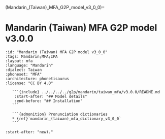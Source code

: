 (Mandarin_(Taiwan)_MFA_G2P_model_v3_0_0)=
# Mandarin (Taiwan) MFA G2P model v3.0.0

``````{g2p} Mandarin (Taiwan) MFA G2P model v3.0.0
:id: "Mandarin (Taiwan) MFA G2P model v3_0_0"
:tags: Mandarin;MFA;IPA
:layout: mfa
:language: "Mandarin"
:dialect: Taiwan
:phoneset: "MFA"
:architecture: phonetisaurus
:license: "CC BY 4.0"

   ```{include} ../../../../g2p/mandarin/taiwan_mfa/v3.0.0/README.md
    :start-after: "## Model details"
    :end-before: "## Installation"
   ```

   ```{admonition} Pronunciation dictionaries
   * {ref}`mandarin_(taiwan)_mfa_dictionary_v3_0_0`
   ```
``````

```{include} ../../../../g2p/mandarin/taiwan_mfa/v3.0.0/README.md
:start-after: "new)."
```
